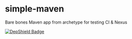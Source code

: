 # simple-maven
Bare bones Maven app from archetype for testing CI & Nexus

[![DepShield Badge](https://staging.depshield.sonatype.org/badges/depshield-staging/depshield-1.24-test/depshield.svg)](https://sonatype.github.io/depshield-github-pages)
